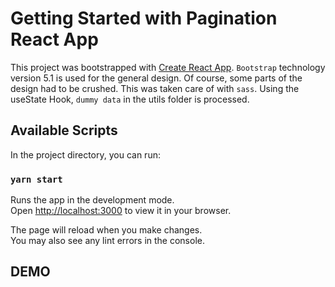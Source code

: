 # Getting Started with Pagination React App
This project was bootstrapped with [Create React App](https://github.com/facebook/create-react-app). `Bootstrap` technology version 5.1 is used for the general design. Of course, some parts of the design had to be crushed. This was taken care of with `sass`. Using the useState Hook, `dummy data` in the utils folder is processed.

## Available Scripts

In the project directory, you can run:

### `yarn start`

Runs the app in the development mode.\
Open [http://localhost:3000](http://localhost:3000) to view it in your browser.

The page will reload when you make changes.\
You may also see any lint errors in the console.

## DEMO

